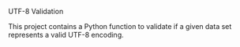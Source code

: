 UTF-8 Validation

This project contains a Python function to validate
if a given data set represents a valid UTF-8 encoding.